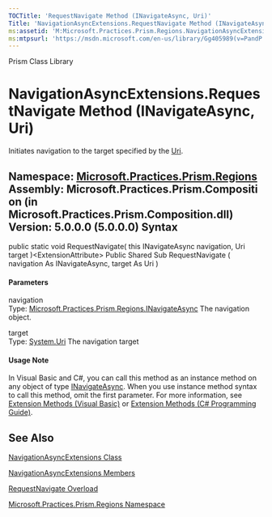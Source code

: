 ```yaml
---
TOCTitle: 'RequestNavigate Method (INavigateAsync, Uri)'
Title: 'NavigationAsyncExtensions.RequestNavigate Method (INavigateAsync, Uri) (Microsoft.Practices.Prism.Regions)'
ms:assetid: 'M:Microsoft.Practices.Prism.Regions.NavigationAsyncExtensions.RequestNavigate(Microsoft.Practices.Prism.Regions.INavigateAsync,System.Uri)'
ms:mtpsurl: 'https://msdn.microsoft.com/en-us/library/Gg405989(v=PandP.50)'
---
```


Prism Class Library

NavigationAsyncExtensions.RequestNavigate Method (INavigateAsync, Uri)
==========================================================================

Initiates navigation to the target specified by the [Uri](http://msdn2.microsoft.com/en-us/library/txt7706a).

**Namespace:** [Microsoft.Practices.Prism.Regions](https://msdn.microsoft.com/n:microsoft.practices.prism.regions)
**Assembly:** Microsoft.Practices.Prism.Composition (in Microsoft.Practices.Prism.Composition.dll) Version: 5.0.0.0 (5.0.0.0)
Syntax
------

<span id="syntaxToggle"></span>public static void RequestNavigate( this INavigateAsync navigation, Uri target )&lt;ExtensionAttribute&gt; Public Shared Sub RequestNavigate ( navigation As INavigateAsync, target As Uri )
#### Parameters

navigation  
Type: [Microsoft.Practices.Prism.Regions.INavigateAsync](https://msdn.microsoft.com/t:microsoft.practices.prism.regions.inavigateasync)
The navigation object.

target  
Type: [System.Uri](http://msdn2.microsoft.com/en-us/library/txt7706a)
The navigation target

#### Usage Note

In Visual Basic and C\#, you can call this method as an instance method on any object of type [INavigateAsync](https://msdn.microsoft.com/t:microsoft.practices.prism.regions.inavigateasync). When you use instance method syntax to call this method, omit the first parameter. For more information, see [Extension Methods (Visual Basic)](http://msdn.microsoft.com/en-us/library/bb384936.aspx) or [Extension Methods (C\# Programming Guide)](http://msdn.microsoft.com/en-us/library/bb383977.aspx).

See Also
--------

<span id="seeAlsoToggle"></span>
[NavigationAsyncExtensions Class](https://msdn.microsoft.com/t:microsoft.practices.prism.regions.navigationasyncextensions)

[NavigationAsyncExtensions Members](https://msdn.microsoft.com/allmembers.t:microsoft.practices.prism.regions.navigationasyncextensions)

[RequestNavigate Overload](https://msdn.microsoft.com/overload:microsoft.practices.prism.regions.navigationasyncextensions.requestnavigate)

[Microsoft.Practices.Prism.Regions Namespace](https://msdn.microsoft.com/n:microsoft.practices.prism.regions)
